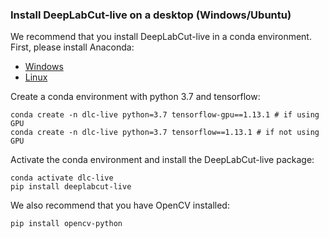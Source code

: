 ### Install DeepLabCut-live on a desktop (Windows/Ubuntu)

We recommend that you install DeepLabCut-live in a conda environment. First, please install Anaconda:
- [Windows](https://docs.anaconda.com/anaconda/install/windows/)
- [Linux](https://docs.anaconda.com/anaconda/install/linux/)

Create a conda environment with python 3.7 and tensorflow:
```
conda create -n dlc-live python=3.7 tensorflow-gpu==1.13.1 # if using GPU
conda create -n dlc-live python=3.7 tensorflow==1.13.1 # if not using GPU
```

Activate the conda environment and install the DeepLabCut-live package:
```
conda activate dlc-live
pip install deeplabcut-live
```

We also recommend that you have OpenCV installed:
```
pip install opencv-python
```
